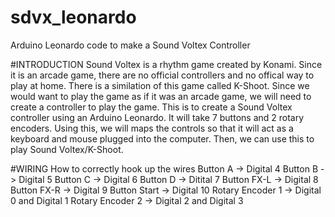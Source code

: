 # sdvx_leonardo
Arduino Leonardo code to make a Sound Voltex Controller

#INTRODUCTION
Sound Voltex is a rhythm game created by Konami. Since it is an arcade game, there are no official controllers and no offical way to play at home. There is a similation of this game called K-Shoot. Since we would want to play the game as if it was an arcade game, we will need to create a controller to play the game. This is to create a Sound Voltex controller using an Arduino Leonardo. It will take 7 buttons and 2 rotary encoders. Using this, we will maps the controls so that it will act as a keyboard and mouse plugged into the computer. Then, we can use this to play Sound Voltex/K-Shoot.

#WIRING
How to correctly hook up the wires
Button A -> Digital 4
Button B -> Digital 5
Button C -> Digital 6
Button D -> Ditital 7
Button FX-L -> Digital 8
Button FX-R -> Digital 9
Button Start -> Digital 10
Rotary Encoder 1 -> Digital 0 and Digital 1
Rotary Encoder 2 -> Digital 2 and Digital 3
